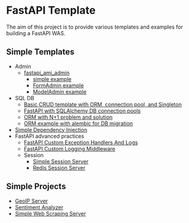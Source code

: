 # FastAPI Template

The aim of this project is to provide various templates and examples for building a FastAPI WAS.

## Simple Templates

- Admin
    * [fastapi_ami_admin](http://atomi.gitee.io/fastapi_amis_admin/tutorials/basic/PageAdmin/)
        * [simple example](./ami_admin_example/simple_admin_example/main.py)
        * [FormAdmin example](./ami_admin_example/admin_form_example/main.py)
        * [ModelAdmin example](./ami_admin_example/admin_model_example/main.py)
- SQL DB
    * [Basic CRUD template with ORM, connection pool, and Singleton](./sql-db/fastapi-crud/)
    * [FastAPI with SQLAlchemy DB connection pools](./sql-db/FastApi-SqlAlchemy/)
    * [ORM with N+1 problem and solution](./sql-db/simple_orm_example/)
    * [ORM example with alembic for DB migration](./sql-db/orm-example-with-alembic/)
- [Simple Dependency Injection](./simple_dependency_injection/)
- FastAPI advanced practices
    * [FastAPI Custom Exception Handlers And Logs](./basic-functionality/fastapi-custom-exception-handlers-and-logs/)
    * [FastAPI Custom Logging Middleware](./basic-functionality/simple-logging-middleware/)
    * Session
        * [Simple Session Server](./basic-functionality/simple-session-server/)
        * [Redis Session Server](./redis_session_server/)

## Simple Projects

- [GeoIP Server](./sample_projects/geoip/)
- [Sentiment Analyzer](./sample_projects/sentiment_analyzer/)
- [Simple Web Scraping Server](./sample_projects/scrap/)
